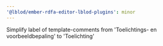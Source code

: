 ```yaml
---
'@lblod/ember-rdfa-editor-lblod-plugins': minor
---
```


Simplify label of template-comments from 'Toelichtings- en voorbeeldbepaling' to 'Toelichting'
